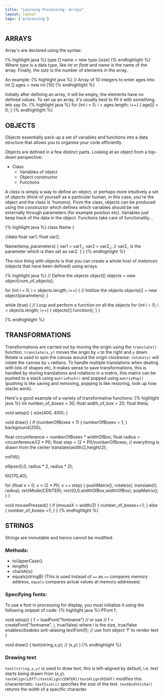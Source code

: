 ```yaml
---
title: "Learning Processing: Arrays"
layout: layout
tags: ['processing']
---
```

## ARRAYS
Array's are declared using the syntax:

{% highlight java %}
type [] name = new type [size]
{% endhighlight %}
Where _type_ is a data type, like _int_ or _float_ and _name_ is the name of the array. Finally, the _size_ is the number of elements in the array.

An example:
{% highlight java %}
// Array of 10 integers to enter ages into.
int [] ages = new int [10]
{% endhighlight %}

Initially after defining an array, it will be empty, the elements have no defined values. To set up an array, it's usually best to fill it with something, lets say 0s.
{% highlight java %}
for (int i = 0; i < ages.length; i++) {
  age[i] = 0;
}
{% endhighlight %}

## OBJECTS
Objects essentially pack up a set of variables and functions into a data structure that allows you to organise your code efficiently.

Objects are defined in a few distinct parts. Looking at an object from a top-down perspective:

- Class
  - Variables of object
  - Object constructor 
  - Functions

A _class_ is simply a way to define an object, or perhaps more intuitively a set of objects (think of yourself as a particular human, in this case, you're the object and the class is '_humans_). From the class, objects can be produced using the _constructor_ which defines which variables should be set externally through parameters (for example position etc). Variables just keep track of the data in the object. Functions take care of functionality...

{% highlight java %}
class Name {

  //data
  float var1;
  float var2;

  Name(temp_parameters) {
    var1 = var1_;
    var2 = var2_;
    // var2_ is the parameter which is then set as var2.
  }
}
{% endhighlight %}

The nice thing with objects is that you can create a whole host of _instances_ (objects that have been defined) using arrays.

{% highlight java %}
// Define the objects
object[] objects = new object[num_of_objects];

for (int i = 0; i < objects.length; i++) {
  // Initilize the objects
  objects[i] = new object(parameters);
}

while (true) {
  // Loop and perform a function on all the objects
  for (int i = 0; i < objects.length; i++) {
    objects[i].function();
  }
}

{% endhighlight %}

## TRANSFORMATIONS

Transformations are carried out by moving the origin using the `translate()` function, `translate(x,y)` moves the origin by `x` to the right and `y` down. Rotate is used to spin the canvas around the origin clockwise: `rotate(x)` will rotate the canvas by `x` radians. To handle multiple translations when dealing with lots of shapes etc, it makes sense to save transformations, this is handled by storing translations and rotations in a matrix, this matrix can be pushed to a stack using `matrixPush()` and popped using `matrixPop()` (pushing is like saving and removing, popping is like restoring, look up how stacks work).

Here's a good example of a variety of transformative functions:
{% highlight java %}
int number_of_boxes = 30;
float width_of_box = 20;
float theta;

void setup() {
  size(400, 400);
}

void draw() {
  if (numberOfBoxes < 1) {
      numberOfBoxes = 1;
  }
  background(255);

  float circumference = numberOfBoxes * widthOfBox;
  float radius = circumference/(2 * PI);
  float step = (2 * PI)/numberOfBoxes;
  // everything is drawn from the center
  translate(width/2,height/2);
  
  noFill();
  
  ellipse(0,0, radius * 2, radius * 2);
  
  fill(170,40);
  
  for (float x = 0; x < (2 * PI); x += step) {
    pushMatrix();
    rotate(x);
    translate(0, radius);
    rectMode(CENTER);
    rect(0,0,widthOfBox,widthOfBox);
    popMatrix();
  }
}

void mousePressed() {
  if (mouseX < width/2) {
    number_of_boxes+=1;
  }
  else {
    number_of_boxes-=1;
  }
}
{% endhighlight %}

<canvas data-processing-sources="sketches/boxes.pde"></canvas>

## STRINGS
Strings are immutable and hence cannot be modified.
### Methods:
- toUpperCase()
- length()
- chartAt(x)
- equals(stringB) (This is used instead of `==` as `==` compares memory address, `equals` compares actual values at memory addresses)

### Specifying fonts:
To use a font in processing for display, you must initialize it using the following snippet of code:
{% highlight java %}
  PFont f;

  void setup() {
    f = loadFont("fontname")
    // or use
    // f = createFont("fontname", i, true/false) where i is the size, true/false enables/disables anti-aliasing
    textFont(f); // use font object 'f' to render text
  }

  void draw() {
    text(string,x,y); // (x,y)
  }
{% endhighlight %}

### Drawing text
`text(string,x,y)` is used to draw text, this is left-aligned by default, i.e. text starts being drawn from (x,y). `textAlign(LEFT)/textAlign(CENTER)/textAlign(RIGHT)` modifies this characteristic. `textSize(i)` specifies the size of the text. `textWidth(char)` returns the width of a specific character.
